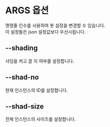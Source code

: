 ARGS 옵션
====

명령줄 인수를 사용하여 봇 설정을 변경할 수 있습니다.<br>
이 설정들은 json 설정값보다 우선시됩니다.

--shading <bool>
----
샤딩을 켜고 끌 지 여부를 설정합니다.

--shad-no <int>
----
현재 인스턴스의 ID를 설정합니다.

--shad-size <int>
----
전체 인스턴스의 사이즈를 설정합니다.

